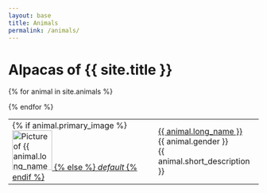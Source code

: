 ```yaml
---
layout: base
title: Animals
permalink: /animals/
---
```

<h1>Alpacas of {{ site.title }}</h1>

<table>
{% for animal in site.animals %}
        <tr>
          <td class="thumbnail">
            {% if animal.primary_image %}
              <a href="/animals/{{ animal.short_name }}">
                <img src="{{ site.url }}/media/{{ animal.primary_image }}"
                     alt="Picture of {{ animal.long_name }}"
                     class="thumbnail"
                     width="80" height="80">
            {% else %}
              <em>default</em>
            {% endif %}
            </a>
          </td>
          <td>
                <a href="/animals/{{ animal.short_name }}">
                {{ animal.long_name }} </a>
            <br>{{ animal.gender }}
            <br>{{ animal.short_description }}
          </td>
        </tr>

{% endfor %}
</table>
